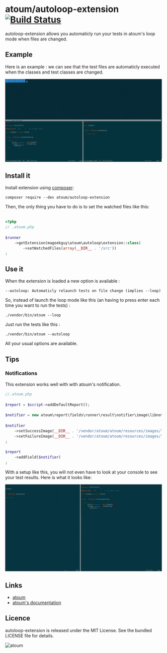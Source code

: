 # atoum/autoloop-extension [![Build Status](https://travis-ci.org/atoum/autoloop-extension.svg?branch=master)](https://travis-ci.org/atoum/autoloop-extension)


autoloop-extension allows you automaticly run your tests in atoum's loop mode when files are changed.

## Example

Here is an example : we can see that the test files are automaticly executed when the classes and test classes are changed.

![Demo](doc/demo.gif)


## Install it

Install extension using [composer](https://getcomposer.org):

```
composer require --dev atoum/autoloop-extension
```

Then, the only thing you have to do is to set the watched files like this:

```php

<?php
// .atoum.php

$runner
    ->getExtension(mageekguy\atoum\autoloop\extension::class)
        ->setWatchedFiles(array(__DIR__ . '/src'))
;
```

## Use it

When the extension is loaded a new option is available : 

```
--autoloop: Automaticly relaunch tests on file change (implies --loop)
```

So, instead of launch the loop mode like this (an having to press enter each time you want to run the tests) : 


```
./vendor/bin/atoum --loop
```

Just run the tests like this : 

```
./vendor/bin/atoum --autoloop
```

All your usual options are available. 

## Tips

### Notifications

This extension works well with with atoum's notification.

```php
//.atoum.php

$report = $script->addDefaultReport();

$notifier = new atoum\report\fields\runner\result\notifier\image\libnotify();

$notifier
    ->setSuccessImage(__DIR__ . '/vendor/atoum/atoum/resources/images/logo/success.png')
    ->setFailureImage(__DIR__ . '/vendor/atoum/atoum/resources/images/logo/failure.png')
;

$report
    ->addField($notifier)
;
```

With a setup like this, you will not even have to look at your console to see your test results. Here is what it looks like:

![Demo](doc/demo_notifications.gif)


## Links

* [atoum](http://atoum.org)
* [atoum's documentation](http://docs.atoum.org)


## Licence

autoloop-extension is released under the MIT License. See the bundled LICENSE file for details.

![atoum](http://atoum.org/images/logo/atoum.png)
